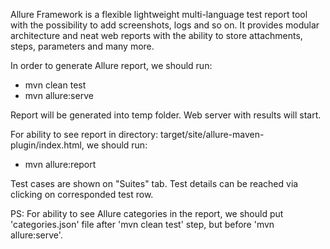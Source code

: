 Allure Framework is a flexible lightweight multi-language test report tool with the possibility to add screenshots, logs
and so on. It provides modular architecture and neat web reports with the ability to store attachments, steps,
parameters and many more.

In order to generate Allure report, we should run:

- mvn clean test
- mvn allure:serve

Report will be generated into temp folder. Web server with results will start.

For ability to see report in directory: target/site/allure-maven-plugin/index.html, we should run:

- mvn allure:report

Test cases are shown on "Suites" tab.
Test details can be reached via clicking on corresponded test row. 

PS: For ability to see Allure categories in the report, we should put 'categories.json' file after 'mvn clean test' step, but before 'mvn allure:serve'.